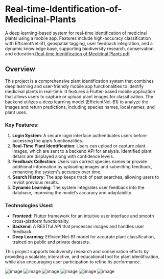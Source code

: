 # Real-time-Identification-of-Medicinal-Plants
A deep learning-based system for real-time identification of medicinal plants using a mobile app. Features include high-accuracy classification with EfficientNet-B1, geospatial tagging, user feedback integration, and a dynamic knowledge base, supporting biodiversity research, conservation, and education.[Real-time Identification of Medicinal Plants.pdf](https://github.com/user-attachments/files/18339568/Real-time.Identification.of.Medicinal.Plants.pdf)
## Overview

This project is a comprehensive plant identification system that combines deep learning and user-friendly mobile app functionalities to identify medicinal plants in real-time. It features a Flutter-based mobile application that allows users to capture or upload plant images for classification. The backend utilizes a deep learning model (EfficientNet-B1) to analyze the images and return predictions, including species names, local names, and plant uses.

### Key Features:
1. **Login System**: A secure login interface authenticates users before accessing the app’s functionalities.
2. **Real-Time Plant Identification**: Users can upload or capture plant images, which are sent to a backend API for analysis. Identified plant details are displayed along with confidence levels.
3. **Feedback Collection**: Users can correct species names or provide additional information by uploading images and submitting feedback, enhancing the system's accuracy over time.
4. **Search History**: The app keeps track of past searches, allowing users to revisit previous results.
5. **Dynamic Learning**: The system integrates user feedback into the database, improving the model’s accuracy and adaptability.

### Technologies Used:
- **Frontend**: Flutter framework for an intuitive user interface and smooth cross-platform functionality.
- **Backend**: A RESTful API that processes images and handles user feedback.
- **Deep Learning**: EfficientNet-B1 model for accurate plant classification, trained on public and private datasets.

This project supports biodiversity research and conservation efforts by providing a scalable, interactive, and educational tool for plant identification, while also encouraging user participation to refine its performance. 


![image](https://github.com/user-attachments/assets/83cb7aae-22eb-499e-b79b-fd4ee3abc393)
![image](https://github.com/user-attachments/assets/2464c07c-0293-4d7f-9d2d-b1487493b55d)
![image](https://github.com/user-attachments/assets/bc90b1a4-7172-4f76-941f-0681eb41dd56)
![image](https://github.com/user-attachments/assets/3b7f653c-aab9-4704-aa10-0553f51f4371)
![image](https://github.com/user-attachments/assets/7d948050-0776-4d46-be52-874620fb77b0)
![image](https://github.com/user-attachments/assets/dfbdfb0a-3f77-4521-a818-2e21c8bda200)



